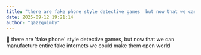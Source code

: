 ```yaml
---
title: "there are fake phone style detective games  but now that we can manufacture entire fake"
date: 2025-09-12 19:21:14
author: "qazzquimby"
---
```


💭 there are 'fake phone' style detective games, but now that we can manufacture entire fake internets we could make them open world